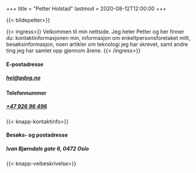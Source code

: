 +++
title = "Petter Holstad"
lastmod = 2020-08-12T12:00:00
+++

{{< bildepetter>}}

{{< ingress>}}
Velkommen til min nettside. Jeg heter Petter og her finner du:
kontaktinformasjonen min, informasjon om enkeltpersonsforetaket mitt,
besøksinformasjon, noen artikler om teknologi jeg har skrevet, samt andre
ting jeg har samlet opp gjennom årene.
{{< /ingress>}}

#### E-postadresse

##### hei@pdog.no

#### Telefonnummer

##### [+47&nbsp;926&nbsp;96&nbsp;496](tel:+4792696496)

{{< knapp-kontaktinfo>}}

#### Besøks- og postadresse

##### Ivan Bjørndals gate 6, 0472 Oslo

{{< knapp-veibeskrivelse>}}